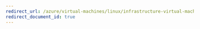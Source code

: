 ```yaml
---
redirect_url: /azure/virtual-machines/linux/infrastructure-virtual-machine-guidelines
redirect_document_id: true
---
```


